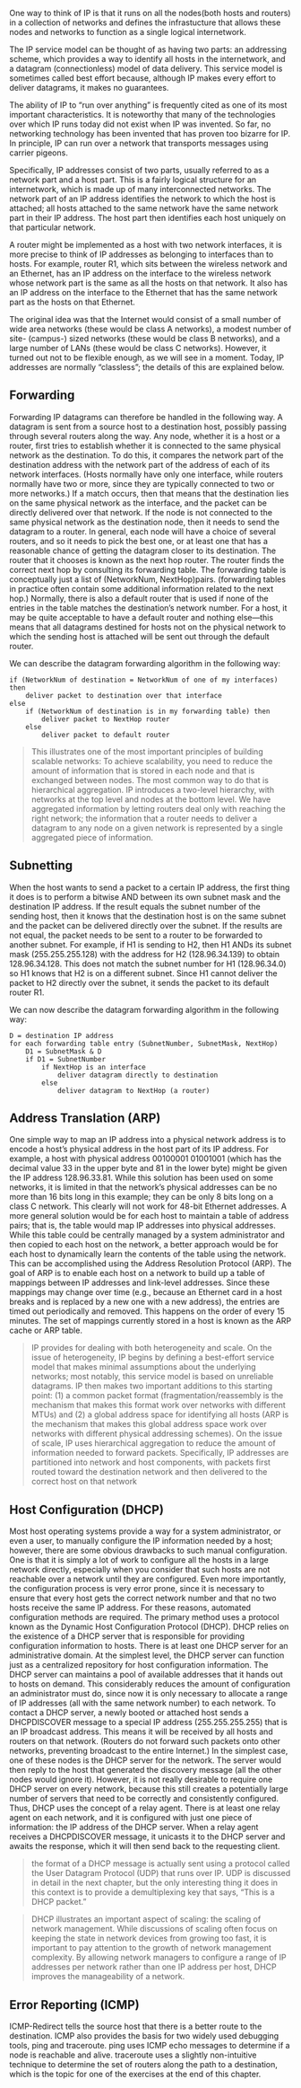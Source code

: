One way to think of IP is that it runs on all the nodes(both hosts and routers) in a collection of networks and defines the infrastucture that allows these nodes and networks to function as a single logical internetwork.

The IP service model can be thought of as having two parts: an addressing scheme, which provides a way to identify all hosts in the internetwork, and a datagram (connectionless) model of data delivery. This service model is sometimes called best effort because, although IP makes every effort to deliver datagrams, it makes no guarantees. 

The ability of IP to “run over anything” is frequently cited as one of its most important characteristics. It is noteworthy that many of the technologies over which IP runs today did not exist when IP was invented. So far, no networking technology has been invented that has proven too bizarre for IP. In principle, IP can run over a network that transports messages using carrier pigeons.

Specifically, IP addresses consist of two parts, usually referred to as a network part and a host part. This is a fairly logical structure for an internetwork, which is made up of many interconnected networks. The network part of an IP address identifies the network to which the host is attached; all hosts attached to the same network have the same network part in their IP address. The host part then identifies each host uniquely on that particular network.

A router might be implemented as a host with two network interfaces, it is more precise to think of IP addresses as belonging to interfaces than to hosts. For example, router R1, which sits between the wireless network and an Ethernet, has an IP address on the interface to the wireless network whose network part is the same as all the hosts on that network. It also has an IP address on the interface to the Ethernet that has the same network part as the hosts on that Ethernet.

The original idea was that the Internet would consist of a small number of wide area networks (these would be class A networks), a modest number of site- (campus-) sized networks (these would be class B networks), and a large number of LANs (these would be class C networks). However, it turned out not to be flexible enough, as we will see in a moment. Today, IP addresses are normally “classless”; the details of this are explained below.

## Forwarding
Forwarding IP datagrams can therefore be handled in the following way. A datagram is sent from a source host to a destination host, possibly passing through several routers along the way. Any node, whether it is a host or a router, first tries to establish whether it is connected to the same physical network as the destination. To do this, it compares the network part of the destination address with the network part of the address of each of its network interfaces. (Hosts normally have only one interface, while routers normally have two or more, since they are typically connected to two or more networks.) If a match occurs, then that means that the destination lies on the same physical network as the interface, and the packet can be directly delivered over that network.
If the node is not connected to the same physical network as the destination node, then it needs to send the datagram to a router. In general, each node will have a choice of several routers, and so it needs to pick the best one, or at least one that has a reasonable chance of getting the datagram closer to its destination. The router that it chooses is known as the next hop router. The router finds the correct next hop by consulting its forwarding table. The forwarding table is conceptually just a list of (NetworkNum, NextHop)pairs. (forwarding tables in practice often contain some additional information related to the next hop.) Normally, there is also a default router that is used if none of the entries in the table matches the destination’s network number. For a host, it may be quite acceptable to have a default router and nothing else—this means that all datagrams destined for hosts not on the physical network to which the sending host is attached will be sent out through the default router.

We can describe the datagram forwarding algorithm in the following way:

```
if (NetworkNum of destination = NetworkNum of one of my interfaces) then
    deliver packet to destination over that interface
else
    if (NetworkNum of destination is in my forwarding table) then
        deliver packet to NextHop router
    else
        deliver packet to default router
```

> This illustrates one of the most important principles of building scalable networks: To achieve scalability, you need to reduce the amount of information that is stored in each node and that is exchanged between nodes. The most common way to do that is hierarchical aggregation. IP introduces a two-level hierarchy, with networks at the top level and nodes at the bottom level. We have aggregated information by letting routers deal only with reaching the right network; the information that a router needs to deliver a datagram to any node on a given network is represented by a single aggregated piece of information.

## Subnetting 
When the host wants to send a packet to a certain IP address, the first thing it does is to perform a bitwise AND between its own subnet mask and the destination IP address. If the result equals the subnet number of the sending host, then it knows that the destination host is on the same subnet and the packet can be delivered directly over the subnet. If the results are not equal, the packet needs to be sent to a router to be forwarded to another subnet. For example, if H1 is sending to H2, then H1 ANDs its subnet mask (255.255.255.128) with the address for H2 (128.96.34.139) to obtain 128.96.34.128. This does not match the subnet number for H1 (128.96.34.0) so H1 knows that H2 is on a different subnet. Since H1 cannot deliver the packet to H2 directly over the subnet, it sends the packet to its default router R1.

We can now describe the datagram forwarding algorithm in the following way:

```
D = destination IP address
for each forwarding table entry (SubnetNumber, SubnetMask, NextHop)
    D1 = SubnetMask & D
    if D1 = SubnetNumber
        if NextHop is an interface
            deliver datagram directly to destination
        else
            deliver datagram to NextHop (a router)
```

## Address Translation (ARP)
One simple way to map an IP address into a physical network address is to encode a host’s physical address in the host part of its IP address. For example, a host with physical address 00100001 01001001 (which has the decimal value 33 in the upper byte and 81 in the lower byte) might be given the IP address 128.96.33.81. While this solution has been used on some networks, it is limited in that the network’s physical addresses can be no more than 16 bits long in this example; they can be only 8 bits long on a class C network. This clearly will not work for 48-bit Ethernet addresses.
A more general solution would be for each host to maintain a table of address pairs; that is, the table would map IP addresses into physical addresses. While this table could be centrally managed by a system administrator and then copied to each host on the network, a better approach would be for each host to dynamically learn the contents of the table using the network. This can be accomplished using the Address Resolution Protocol (ARP). The goal of ARP is to enable each host on a network to build up a table of mappings between IP addresses and link-level addresses. Since these mappings may change over time (e.g., because an Ethernet card in a host breaks and is replaced by a new one with a new address), the entries are timed out periodically and removed. This happens on the order of every 15 minutes. The set of mappings currently stored in a host is known as the ARP cache or ARP table.

> IP provides for dealing with both heterogeneity and scale. On the issue of heterogeneity, IP begins by defining a best-effort service model that makes minimal assumptions about the underlying networks; most notably, this service model is based on unreliable datagrams. IP then makes two important additions to this starting point: (1) a common packet format (fragmentation/reassembly is the mechanism that makes this format work over networks with different MTUs) and (2) a global address space for identifying all hosts (ARP is the mechanism that makes this global address space work over networks with different physical addressing schemes). On the issue of scale, IP uses hierarchical aggregation to reduce the amount of information needed to forward packets. Specifically, IP addresses are partitioned into network and host components, with packets first routed toward the destination network and then delivered to the correct host on that network

## Host Configuration (DHCP)
Most host operating systems provide a way for a system administrator, or even a user, to manually configure the IP information needed by a host; however, there are some obvious drawbacks to such manual configuration. One is that it is simply a lot of work to configure all the hosts in a large network directly, especially when you consider that such hosts are not reachable over a network until they are configured. Even more importantly, the configuration process is very error prone, since it is necessary to ensure that every host gets the correct network number and that no two hosts receive the same IP address. For these reasons, automated configuration methods are required. The primary method uses a protocol known as the Dynamic Host Configuration Protocol (DHCP).
DHCP relies on the existence of a DHCP server that is responsible for providing configuration information to hosts. There is at least one DHCP server for an administrative domain. At the simplest level, the DHCP server can function just as a centralized repository for host configuration information. The DHCP server can maintains a pool of available addresses that it hands out to hosts on demand. This considerably reduces the amount of configuration an administrator must do, since now it is only necessary to allocate a range of IP addresses (all with the same network number) to each network.
To contact a DHCP server, a newly booted or attached host sends a DHCPDISCOVER message to a special IP address (255.255.255.255) that is an IP broadcast address. This means it will be received by all hosts and routers on that network. (Routers do not forward such packets onto other networks, preventing broadcast to the entire Internet.) In the simplest case, one of these nodes is the DHCP server for the network. The server would then reply to the host that generated the discovery message (all the other nodes would ignore it). However, it is not really desirable to require one DHCP server on every network, because this still creates a potentially large number of servers that need to be correctly and consistently configured. Thus, DHCP uses the concept of a relay agent. There is at least one relay agent on each network, and it is configured with just one piece of information: the IP address of the DHCP server. When a relay agent receives a DHCPDISCOVER message, it unicasts it to the DHCP server and awaits the response, which it will then send back to the requesting client. 

> the format of a DHCP message is actually sent using a protocol called the User Datagram Protocol (UDP) that runs over IP. UDP is discussed in detail in the next chapter, but the only interesting thing it does in this context is to provide a demultiplexing key that says, “This is a DHCP packet.”

> DHCP illustrates an important aspect of scaling: the scaling of network management. While discussions of scaling often focus on keeping the state in network devices from growing too fast, it is important to pay attention to the growth of network management complexity. By allowing network managers to configure a range of IP addresses per network rather than one IP address per host, DHCP improves the manageability of a network.

## Error Reporting (ICMP)
ICMP-Redirect tells the source host that there is a better route to the destination.
ICMP also provides the basis for two widely used debugging tools, ping and traceroute. ping uses ICMP echo messages to determine if a node is reachable and alive. traceroute uses a slightly non-intuitive technique to determine the set of routers along the path to a destination, which is the topic for one of the exercises at the end of this chapter.
